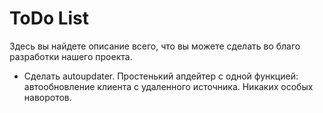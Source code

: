 # ToDo List
Здесь вы найдете описание всего, что вы можете сделать во благо разработки нашего проекта.
  * Сделать autoupdater. Простенький апдейтер с одной функцией: автообновление клиента с удаленного источника. Никаких особых наворотов.
